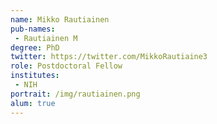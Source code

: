 ```yaml
---
name: Mikko Rautiainen
pub-names:
 - Rautiainen M
degree: PhD
twitter: https://twitter.com/MikkoRautiaine3
role: Postdoctoral Fellow
institutes:
 - NIH
portrait: /img/rautiainen.png
alum: true
---
```

